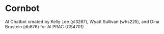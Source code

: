 # Cornbot
AI Chatbot created by Kelly Lee (yl3267), Wyatt Sullivan (whs225), and Dina Brustein (db676) for AI PRAC (CS4701)
